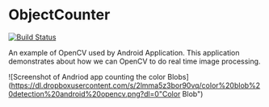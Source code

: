# ObjectCounter 
[![Build Status](https://travis-ci.org/jenasubodh/ObjectCounter.svg?branch=master)](https://travis-ci.org/jenasubodh/ObjectCounter)

An example of OpenCV used by Android Application. This application demonstrates about how we can OpenCV to do real time image processing.

![Screenshot of Andriod app counting the color Blobs](https://dl.dropboxusercontent.com/s/2lmma5z3bor90vq/color%20blob%20detection%20android%20opencv.png?dl=0"Color Blob")
